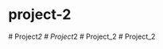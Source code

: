 # project-2
#   P r o j e c t _ 2  
 #   P r o j e c t _ 2  
 #   P r o j e c t _ 2  
 # Project_2
